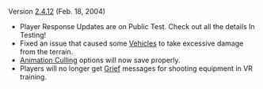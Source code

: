 Version [2.4.12](2.md.4.12) (Feb. 18, 2004)

- Player Response Updates are on Public Test. Check out all the
  details In Testing!
- Fixed an issue that caused some [Vehicles](Vehicle.md) to
  take excessive damage from the terrain.
- [Animation Culling](Animation_Culling.md) options will now
  save properly.
- Players will no longer get [Grief](Grief_points.md) messages
  for shooting equipment in VR training.

<!--[category:Patches](category:Patches.md)-->
